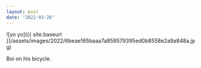 ```yaml
---
layout: post
date: "2022-03-26"
---
```


![yo yo]({{ site.baseurl }}/assets/images/2022/6beae165baaa7a859579395ed0b8558e2a9a848a.jpg)

Boí on his bicycle.

